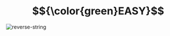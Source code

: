 

# $${\color{green}EASY}$$

![reverse-string](https://user-images.githubusercontent.com/65892342/229427890-9ab6c84d-4a11-4f73-9909-1b5a77cf3543.svg)

